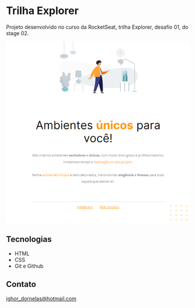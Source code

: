 # Trilha Explorer

Projeto desenvolvido no curso da RocketSeat, trilha Explorer, desafio 01, do stage 02.

![preview](./.github/preview.png)

## Tecnologias

- HTML
- CSS
- Git e Github

## Contato

ighor_dornelas@hotmail.com



